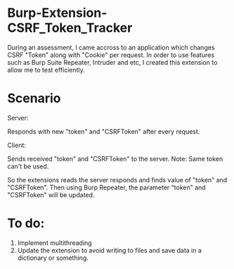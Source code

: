 # Burp-Extension-CSRF_Token_Tracker

During an assessment, I came accross to an application which changes CSRF "Token" along with "Cookie" per request. In order to use features such as Burp Suite Repeater, Intruder and etc, I created this extension to allow me to test efficiently. 

# Scenario
Server:

Responds with new "token" and "CSRFToken" after every request.

Client:

Sends received "token" and "CSRFToken" to the server. Note: Same token can't be used.



So the extensions reads the server responds and finds value of "token" and "CSRFToken". Then using Burp Repeater, the parameter "token" and "CSRFToken" will be updated. 


# To do:
1. Implement multithreading
2. Update the extension to avoid writing to files and save data in a dictionary or something.
